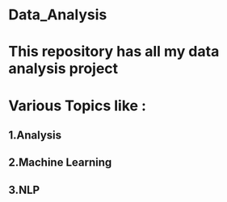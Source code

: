 # Data_Analysis
# This repository has all my data analysis project
# Various Topics like :
## 1.Analysis
## 2.Machine Learning 
## 3.NLP
